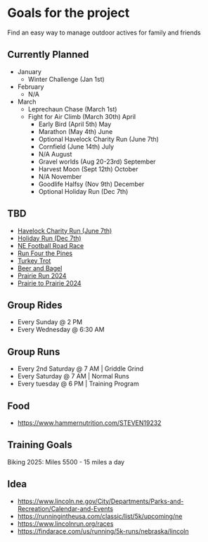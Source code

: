 # Goals for the project

Find an easy way to manage outdoor actives for family and friends

## Currently Planned

- January
  - Winter Challenge (Jan 1st)
- February
  - N/A
- March
  - Leprechaun Chase (March 1st)
  - Fight for Air Climb (March 30th)
April
    - Early Bird (April 5th)
May
    - Marathon (May 4th)
June
    - Optional Havelock Charity Run (June 7th)
    - Cornfield (June 14th)
July
    - N/A
August
    - Gravel worlds (Aug 20-23rd)
September
    - Harvest Moon (Sept 12th)
October
    - N/A
November
    - Goodlife Halfsy (Nov 9th)
December
    - Optional Holiday Run (Dec 7th)

## TBD

- [Havelock Charity Run (June 7th)](https://www.lincolnrun.org/races/havelock)
- [Holiday Run (Dec 7th)](https://secure.getmeregistered.com/get_information.php?event_id=140343)
- [NE Football Road Race](https://www.lincolnrun.org/races)
- [Run Four the Pines](https://www.run4thepines.com/home.html)
- [Turkey Trot](https://runsignup.com/Race/NE/Lincoln/LincolnYMCATurkeyTrot)
- [Beer and Bagel](https://www.beerandbagel.com/)
- [Prairie Run 2024](https://www.lincoln.ne.gov/City/Departments/Parks-and-Recreation/Calendar-and-Events/Prairie-Run-2024)
- [Prairie to Prairie 2024](https://www.lincoln.ne.gov/City/Departments/Parks-and-Recreation/Calendar-and-Events/Prairie-to-Prairie)

## Group Rides

- Every Sunday @ 2 PM
- Every Wednesday @ 6:30 AM

## Group Runs

- Every 2nd Saturday @ 7 AM | Griddle Grind
- Every Saturday @ 7 AM | Normal Runs
- Every tuesday @ 6 PM | Training Program

## Food

- https://www.hammernutrition.com/STEVEN19232

## Training Goals

Biking 2025: Miles 5500
    - 15 miles a day

## Idea

- https://www.lincoln.ne.gov/City/Departments/Parks-and-Recreation/Calendar-and-Events
- https://runningintheusa.com/classic/list/5k/upcoming/ne
- https://www.lincolnrun.org/races
- https://findarace.com/us/running/5k-runs/nebraska/lincoln
